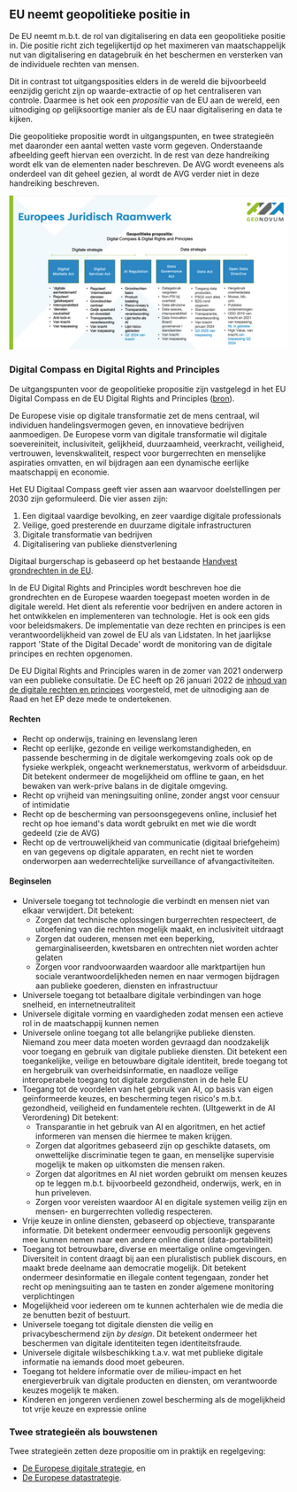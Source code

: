 ## EU neemt geopolitieke positie in

De EU neemt m.b.t. de rol van digitalisering en data een geopolitieke positie in.
Die positie richt zich tegelijkertijd op het maximeren van maatschappelijk nut van digitalisering en datagebruik én het beschermen en versterken van de individuele rechten van mensen.

Dit in contrast tot uitgangsposities elders in de wereld die bijvoorbeeld eenzijdig gericht zijn op waarde-extractie of op het centraliseren van controle. Daarmee is het ook een _propositie_ van de EU aan de wereld, een uitnodiging op gelijksoortige manier als de EU naar digitalisering en data te kijken.

Die geopolitieke propositie wordt in uitgangspunten, en twee strategieën met daaronder een aantal wetten vaste vorm gegeven. Onderstaande afbeelding geeft hiervan een overzicht. In de rest van deze handreiking wordt elk van de elementen nader beschreven. De AVG wordt eveneens als onderdeel van dit geheel gezien, al wordt de AVG verder niet in deze handreiking beschreven.

![euplaatgeonovumapril2024.png](media/euplaatgeonovumapril2024.png)

### Digital Compass en Digital Rights and Principles
De uitgangspunten voor de geopolitieke propositie zijn vastgelegd in het EU Digital Compass en de EU Digital Rights and Principles ([bron](https://ec.europa.eu/info/strategy/priorities-2019-2024/europe-fit-digital-age/europes-digital-decade-digital-targets-2030_nl)).

De Europese visie op digitale transformatie zet de mens centraal, wil individuen handelingsvermogen geven, en innovatieve bedrijven aanmoedigen.
De Europese vorm van digitale transformatie wil digitale soevereiniteit, inclusiviteit, gelijkheid, duurzaamheid, veerkracht, veiligheid, vertrouwen, levenskwaliteit, respect voor burgerrechten en menselijke aspiraties omvatten, en wil bijdragen aan een dynamische eerlijke maatschappij en economie.

Het EU Digitaal Compass geeft vier assen aan waarvoor doelstellingen per 2030 zijn geformuleerd.
Die vier assen zijn:
1. Een digitaal vaardige bevolking, en zeer vaardige digitale professionals
2. Veilige, goed presterende en duurzame digitale infrastructuren
3. Digitale transformatie van bedrijven
4. Digitalisering van publieke dienstverlening

Digitaal burgerschap is gebaseerd op het bestaande [Handvest grondrechten in de EU](https://eur-lex.europa.eu/legal-content/NL/TXT/HTML/?uri=CELEX:12012P/TXT&from=EN). 

In de EU Digital Rights and Principles wordt beschreven hoe die grondrechten en de Europese waarden toegepast moeten worden in de digitale wereld. Het dient als referentie voor bedrijven en andere actoren in het ontwikkelen en implementeren van technologie. Het is ook een gids voor beleidsmakers. De implementatie van deze rechten en principes is een verantwoordelijkheid van zowel de EU als van Lidstaten. In het jaarlijkse rapport 'State of the Digital Decade' wordt de monitoring van de digitale principes en rechten opgenomen.

De EU Digital Rights and Principles waren in de zomer van 2021 onderwerp van een publieke consultatie. De EC heeft op 26 januari 2022 de [inhoud van de digitale rechten en principes](https://digital-strategy.ec.europa.eu/en/library/declaration-european-digital-rights-and-principles) voorgesteld, met de uitnodiging aan de Raad en het EP deze mede te ondertekenen.


#### Rechten
- Recht op onderwijs, training en levenslang leren 
- Recht op eerlijke, gezonde en veilige werkomstandigheden, en passende bescherming in de digitale werkomgeving zoals ook op de fysieke werkplek, ongeacht werknemerstatus, werkvorm of arbeidsduur. Dit betekent ondermeer de mogelijkheid om offline te gaan, en het bewaken van werk-prive balans in de digitale omgeving.
- Recht op vrijheid van meningsuiting online, zonder angst voor censuur of intimidatie
- Recht op de bescherming van persoonsgegevens online, inclusief het recht op hoe iemand's data wordt gebruikt en met wie die wordt gedeeld (zie de AVG)
- Recht op de vertrouwelijkheid van communicatie (digitaal briefgeheim) en van gegevens op digitale apparaten, en recht niet te worden onderworpen aan wederrechtelijke surveillance of afvangactiviteiten.

#### Beginselen
* Universele toegang tot technologie die verbindt en mensen niet van elkaar verwijdert. Dit betekent:
	- Zorgen dat technische oplossingen burgerrechten respecteert, de uitoefening van die rechten mogelijk maakt, en inclusiviteit uitdraagt
	- Zorgen dat ouderen, mensen met een beperking, gemarginaliseerden, kwetsbaren en ontrechten niet worden achter gelaten
	- Zorgen voor randvoorwaarden waardoor alle marktpartijen hun sociale verantwoordelijkheden nemen en naar vermogen bijdragen aan publieke goederen, diensten en infrastructuur 
* Universele toegang tot betaalbare digitale verbindingen van hoge snelheid, en internetneutraliteit 
* Universele digitale vorming en vaardigheden zodat mensen een actieve rol in de maatschappij kunnen nemen
* Universele online toegang tot alle belangrijke publieke diensten. Niemand zou meer data moeten worden gevraagd dan noodzakelijk voor toegang en gebruik van digitale publieke diensten. Dit betekent een toegankelijke, veilige en betouwbare digitale identiteit, brede toegang tot en hergebruik van overheidsinformatie, en naadloze veilige interoperabele toegang tot digitale zorgdiensten in de hele EU
* Toegang tot de voordelen van het gebruik van AI, op basis van eigen geïnformeerde keuzes, en bescherming tegen risico's m.b.t. gezondheid, veiligheid en fundamentele rechten. (UItgewerkt in de AI Verordening) Dit betekent:
	- Transparantie in het gebruik van AI en algoritmen, en het actief informeren van mensen die hiermee te maken krijgen.
	- Zorgen dat algoritmes gebaseerd zijn op geschikte datasets, om onwettelijke discriminatie tegen te gaan, en menselijke supervisie mogelijk te maken op uitkomsten die mensen raken.
	- Zorgen dat algoritmes en AI niet worden gebruikt om mensen keuzes op te leggen m.b.t. bijvoorbeeld gezondheid, onderwijs, werk, en in hun priveleven.
	- Zorgen voor vereisten waardoor AI en digitale systemen veilig zijn en mensen- en burgerrechten volledig respecteren.
* Vrije keuze in online diensten, gebaseerd op objectieve, transparante informatie. Dit betekent ondermeer eenvoudig persoonlijk gegevens mee kunnen nemen naar een andere online dienst (data-portabiliteit)
* Toegang tot betrouwbare, diverse en meertalige online omgevingen. Diversiteit in content draagt bij aan een pluralistisch publiek discours, en maakt brede deelname aan democratie mogelijk. Dit betekent ondermeer desinformatie en illegale content tegengaan, zonder het recht op meningsuiting aan te tasten en zonder algemene monitoring verplichtingen
* Mogelijkheid voor iedereen om te kunnen achterhalen wie de media die ze benutten bezit of bestuurt.
* Universele toegang tot digitale diensten die veilig en privacybeschermend zijn _by design_. Dit betekent ondermeer het beschermen van digitale identiteiten tegen identiteitsfraude.
* Universele digitale wilsbeschikking t.a.v. wat met publieke digitale informatie na iemands dood moet gebeuren.
* Toegang tot heldere informatie over de milieu-impact en het energieverbruik van digitale producten en diensten, om verantwoorde keuzes mogelijk te maken.
* Kinderen en jongeren verdienen zowel bescherming als de mogelijkheid tot vrije keuze en expressie online


### Twee strategieën als bouwstenen
Twee strategieën zetten deze propositie om in praktijk en regelgeving: 
* [De Europese digitale strategie](#europese-digitale-strategie), en 
* [De Europese datastrategie](#europese-data-strategie).
